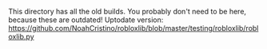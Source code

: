 This directory has all the old builds. You probably don't need to be here, because these are outdated! Uptodate version: https://github.com/NoahCristino/robloxlib/blob/master/testing/robloxlib/robloxlib.py

